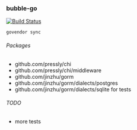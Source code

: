 ### bubble-go
[![Build Status](https://travis-ci.org/server-may-cry/bubble-go.svg?branch=master)](https://travis-ci.org/server-may-cry/bubble-go)

```
govendor sync
```

###### Packages
* github.com/pressly/chi
* github.com/pressly/chi/middleware
* github.com/jinzhu/gorm
* github.com/jinzhu/gorm/dialects/postgres
* github.com/jinzhu/gorm/dialects/sqlite for tests

###### TODO
* more tests
